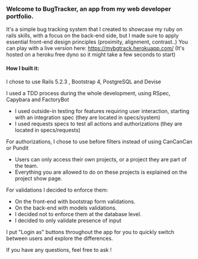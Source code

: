 ### Welcome to BugTracker, an app from my web developer portfolio.

It's a simple bug tracking system that I created to showcase my ruby on rails skills, with a focus on the back-end side, but I made sure to apply essential front-end design principles (proximity, alignment, contrast..)
You can play with a live version here: https://mybgtrack.herokuapp.com/ (It's hosted on a heroku free dyno so it might take a few seconds to start)

#### How I built it:

I chose to use Rails 5.2.3 , Bootstrap 4, PostgreSQL and Devise

I used a TDD process during the whole development, using RSpec, Capybara and FactoryBot  

*   I used outside-in testing for features requiring user interaction, starting with an integration spec (they are located in specs/system)
*   I used requests specs to test all actions and authorizations (they are located in specs/requests)


For authorizations, I chose to use before filters instead of using CanCanCan or Pundit  

*   Users can only access their own projects, or a project they are part of the team.
*   Everything you are allowed to do on these projects is explained on the project show page.


For validations I decided to enforce them:  

*   On the front-end with bootstrap form validations.
*   On the back-end with models validations.
*   I decided not to enforce them at the database level.
*   I decided to only validate presence of input


I put "Login as" buttons throughout the app for you to quickly switch between users and explore the differences.

If you have any questions, feel free to ask !